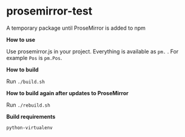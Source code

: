 # prosemirror-test
A temporary package until ProseMirror is added to npm


**How to use**

Use prosemirror.js in your project. Everything is available as `pm.`  . For example `Pos` is `pm.Pos`.

**How to build**

Run `./build.sh` 

**How to build again after updates to ProseMirror**

Run `./rebuild.sh`


**Build requirements**

`python-virtualenv`

